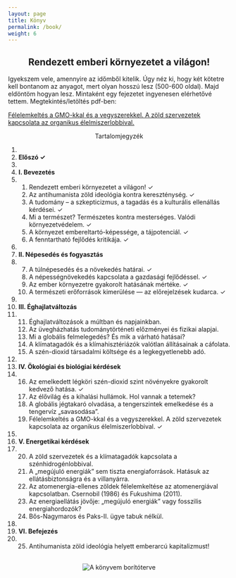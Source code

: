 ```yaml
---
layout: page
title: Könyv
permalink: /book/
weight: 6
---
```


<center>
<h2>Rendezett emberi környezetet a világon!</h2>
</center>

Igyekszem vele, amennyire az időmből kitelik. Úgy néz ki, hogy két kötetre kell bontanom az anyagot, mert olyan hosszú lesz (500-600 oldal). Majd eldöntöm hogyan lesz. Mintaként egy fejezetet ingyenesen elérhetővé tettem. Megtekintés/letöltés pdf-ben:

<a href="https://www.docdroid.net/AfviHbV/gulacsiandras-kivonat-19-gmo-2017-07-19.pdf" target="_blank">Félelemkeltés a GMO-kkal és a vegyszerekkel. A zöld szervezetek kapcsolata az organikus élelmiszerlobbival.</a>
<br />

<center>
	<div id="toggle-book-contents" class="gomb-2">Tartalomjegyzék</div>
</center>

<div id="book-contents">
	<ol class="no-decoration">
		<li><br /></li>
			<li><strong>Előszó &#10003;</strong></li>
			<li><br /></li>
			<li><strong>I. Bevezetés</strong></li>
			<li>
				<ol>
					<li>Rendezett emberi környezetet a világon! &#10003;</li>
					<li>Az antihumanista zöld ideológia kontra kereszténység. &#10003;</li>
					<li>A tudomány – a szkepticizmus, a tagadás és a kulturális ellenállás kérdései. &#10003;</li>
					<li>Mi a természet? Természetes kontra mesterséges. Valódi környezetvédelem. &#10003;</li>
					<li>A környezet embereltartó-képessége, a tájpotenciál. &#10003;</li>
					<li>A fenntartható fejlődés kritikája. &#10003;</li>
				</ol>
			</li>
			<li><br /></li>
			<li><strong>II. Népesedés és fogyasztás</strong></li>
			<li>
				<ol start="7">
					<li>A túlnépesedés és a növekedés határai. &#10003;</li>
					<li>A népességnövekedés kapcsolata a gazdasági fejlődéssel. &#10003;</li>
					<li>Az ember környezetre gyakorolt hatásának mértéke. &#10003;</li>
					<li>A természeti erőforrások kimerülése — az előrejelzések kudarca. &#10003;</li>
				</ol>
			</li>
			<li><br /></li>
			<li><strong>III. Éghajlatváltozás</strong></li>
			<li>
				<ol start="11">
					<li>Éghajlatváltozások a múltban és napjainkban.</li>
					<li>Az üvegházhatás tudománytörténeti előzményei és fizikai alapjai.</li>
					<li>Mi a globális felmelegedés? És mik a várható hatásai?</li>
					<li>A klímatagadók és a klímahisztériázók valótlan állításainak a cáfolata.</li>
					<li>A szén-dioxid társadalmi költsége és a legkegyetlenebb adó.</li>
				</ol>
			</li>
			<li><br /></li>
			<li><strong>IV. Ökológiai és biológiai kérdések</strong></li>
			<li>
				<ol start="16">
					<li>Az emelkedett légköri szén-dioxid szint növényekre gyakorolt kedvező hatása. &#10003;</li>
					<li>Az élővilág és a kihalási hullámok. Hol vannak a tetemek?</li>
					<li>A globális jégtakaró olvadása, a tengerszintek emelkedése és a tengervíz „savasodása”.</li>
					<li>Félelemkeltés a GMO-kkal és a vegyszerekkel. A zöld szervezetek kapcsolata az organikus élelmiszerlobbival. &#10003;</li>
				</ol>
			</li>
			<li><br /></li>
			<li><strong>V. Energetikai kérdések</strong></li>
			<li>
				<ol start="20">
					<li>A zöld szervezetek és a klímatagadók kapcsolata a szénhidrogénlobbival.</li>
					<li>A „megújuló energiák” sem tiszta energiaforrások. Hatásuk az ellátásbiztonságra és a villanyárra.</li>
					<li>Az atomenergia-ellenes zöldek félelemkeltése az atomenergiával kapcsolatban. Csernobil (1986) és Fukushima (2011).</li>
					<li>Az energiaellátás jövője: „megújuló energiák” vagy fosszilis energiahordozók?</li>
					<li>Bős-Nagymaros és Paks-II. ügye tabuk nélkül.</li>
				</ol>
			</li>
			<li><br /></li>
			<li><strong>VI. Befejezés</strong></li>
			<li>
				<ol start="25">
					<li>Antihumanista zöld ideológia helyett emberarcú kapitalizmust!</li>
				</ol>
			</li>
	</ol>
</div>
<br />
<center>
<img class="image2" src="{{ site.url}}/assets/basic/boritoterv_2016.jpg" alt="A könyvem borítóterve"/>
</center>